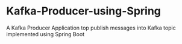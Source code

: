 # Kafka-Producer-using-Spring
A Kafka Producer Application top publish messages into Kafka topic implemented using Spring Boot
